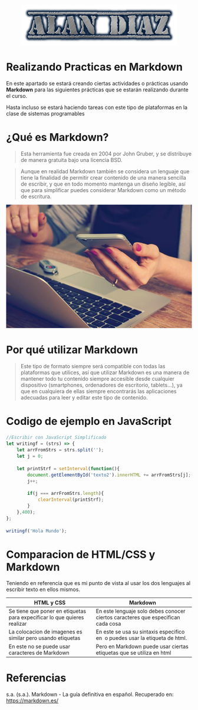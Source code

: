 <p align="center">
    <img src="imagen/Alan_Diaz.png">
</p>

# Realizando Practicas en Markdown
En este apartado se estará creando ciertas actividades o prácticas usando **Markdown** para las siguientes prácticas que se estarán realizando durante el curso.

Hasta incluso se estará haciendo tareas con este tipo de plataformas en la clase de sistemas programables

# ¿Qué es Markdown?
> Esta herramienta fue creada en 2004 por John Gruber, y se distribuye de manera gratuita bajo una licencia BSD.

>Aunque en realidad Markdown también se considera un lenguaje que tiene la finalidad de permitir crear contenido de una manera sencilla de escribir, y que en todo momento mantenga un diseño legible, así que para simplificar puedes considerar Markdown como un método de escritura.

![](imagen/office.jpg)

# Por qué utilizar Markdown
> Este tipo de formato siempre será compatible con todas las plataformas que utilices, así que utilizar Markdown es una manera de mantener todo tu contenido siempre accesible desde cualquier dispositivo (smartphones, ordenadores de escritorio, tablets…), ya que en cualquiera de ellas siempre encontrarás las aplicaciones adecuadas para leer y editar este tipo de contenido.

# Codigo de ejemplo en JavaScript
```javascript
//Escribir con JavaScript Simplificado
let writingf = (strs) => {
	let arrFromStrs = strs.split('');
	let j = 0;

	let printStrf = setInterval(function(){
		document.getElementById('texto2').innerHTML += arrFromStrs[j];
		j++;

		if(j === arrFromStrs.length){
			clearInterval(printStrf);
		}
	},400);
};

writingf('Hola Mundo');
```

# Comparacion de HTML/CSS y Markdown
Teniendo en referencia que es mi punto de vista al usar los dos lenguajes al escribir texto en ellos mismos.

| HTML y CSS                                                               | Markdown                                                                           
|--------------------------------------------------------------------------|------------------------------------------------------------------------------------|
| Se tiene que poner en etiquetas para expecificar lo que quieres realizar | En este lenguaje solo debes conocer ciertos caracteres que especifican cada cosa   |  
| La colocacion de imagenes es similar pero usando etiquetas               | En este se usa su sintaxis especifico en ![]() o puedes usar la etiqueta de html.  |
| En este no se puede usar caracteres de Markdown                          | Pero en Markdown puede usar ciertas etiquetas que se utiliza en html               |   
# Referencias
s.a. (s.a.). Markdown - La guía definitiva en español. Recuperado en: https://markdown.es/
